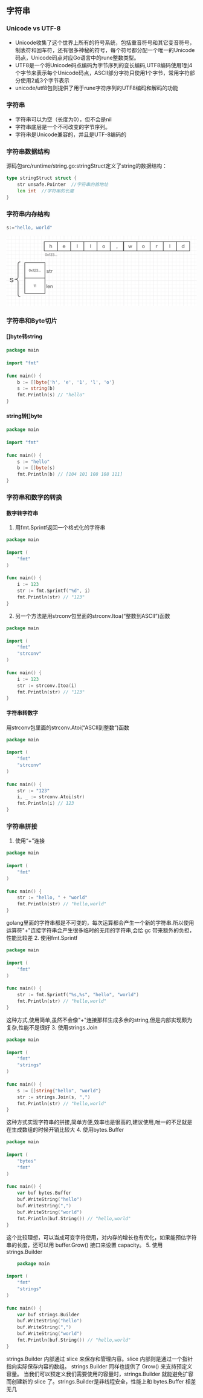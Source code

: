 ## 字符串
### Unicode vs UTF-8
- Unicode收集了这个世界上所有的符号系统，包括重音符号和其它变音符号，制表符和回车符，还有很多神秘的符号，每个符号都分配一个唯一的Unicode码点，Unicode码点对应Go语言中的rune整数类型。
- UTF8是一个将Unicode码点编码为字节序列的变长编码,UTF8编码使用1到4个字节来表示每个Unicode码点，ASCII部分字符只使用1个字节，常用字符部分使用2或3个字节表示
- unicode/utf8包则提供了用于rune字符序列的UTF8编码和解码的功能

### 字符串
- 字符串可以为空（长度为0），但不会是nil
- 字符串底层是一个不可改变的字节序列。
- 字符串是Unicode兼容的，并且是UTF-8编码的
### 字符串数据结构
源码包src/runtime/string.go:stringStruct定义了string的数据结构：
```go
type stringStruct struct {
	str unsafe.Pointer  //字符串的首地址
	len int  //字符串的长度
}
```
### 字符串内存结构
```go
s:="hello, world"
```
![string-01](img/string-01.png)

###  字符串和Byte切片

####  []byte转string
```go
package main

import "fmt"

func main() {
	b := []byte{'h', 'e', '1', 'l', 'o'}
	s := string(b)
	fmt.Println(s) // "hello"
}
```

#### string转[]byte
```go
package main

import "fmt"

func main() {
	s := "hello"
	b := []byte(s)
	fmt.Println(b) // [104 101 108 108 111]
}
```

### 字符串和数字的转换
#### 数字转字符串
1. 用fmt.Sprintf返回一个格式化的字符串
```go
package main

import (
	"fmt"
)

func main() {
	i := 123
	str := fmt.Sprintf("%d", i)
	fmt.Println(str) // "123"
}
```
2. 另一个方法是用strconv包里面的strconv.Itoa(“整数到ASCII”)函数
```go
package main

import (
	"fmt"
	"strconv"
)

func main() {
	i := 123
	str := strconv.Itoa(i)
	fmt.Println(str) // "123"
}
```
#### 字符串转数字
用strconv包里面的strconv.Atoi(“ASCII到整数”)函数
```go
package main

import (
	"fmt"
	"strconv"
)

func main() {
	str := "123"
	i, _ := strconv.Atoi(str)
	fmt.Println(i) // 123
}
```

### 字符串拼接
1. 使用“+”连接
```go
package main

import (
	"fmt"
)

func main() {
	str := "hello, " + "world"
	fmt.Println(str) // "hello,world"
}
```
golang里面的字符串都是不可变的，每次运算都会产生一个新的字符串.所以使用运算符"+"连接字符串会产生很多临时的无用的字符串,会给 gc 带来额外的负担，性能比较差
2. 使用fmt.Sprintf
```go
package main

import (
	"fmt"
)

func main() {
	str := fmt.Sprintf("%s,%s", "hello", "world")
	fmt.Println(str) // "hello,world"
}
```
这种方式,使用简单,虽然不会像"+"连接那样生成多余的string,但是内部实现颇为复杂,性能不是很好
3. 使用strings.Join
```go
package main

import (
	"fmt"
	"strings"
)

func main() {
	s := []string{"hello", "world"}
	str := strings.Join(s, ",")
	fmt.Println(str) // "hello,world"
}
```
这种方式实现字符串的拼接,简单方便,效率也是很高的,建议使用,唯一的不足就是在生成数组的时候开销比较大
4. 使用bytes.Buffer
```go
package main

import (
	"bytes"
	"fmt"
)

func main() {
	var buf bytes.Buffer
	buf.WriteString("hello")
	buf.WriteString(",")
	buf.WriteString("world")
	fmt.Println(buf.String()) // "hello,world"
}
```
这个比较理想，可以当成可变字符使用，对内存的增长也有优化，如果能预估字符串的长度，还可以用 buffer.Grow() 接口来设置 capacity。
5. 使用strings.Builder
```go
	package main

import (
	"fmt"
	"strings"
)

func main() {
	var buf strings.Builder
	buf.WriteString("hello")
	buf.WriteString(",")
	buf.WriteString("world")
	fmt.Println(buf.String()) // "hello,world"
}
```
strings.Builder 内部通过 slice 来保存和管理内容。slice 内部则是通过一个指针指向实际保存内容的数组。
strings.Builder 同样也提供了 Grow() 来支持预定义容量。
当我们可以预定义我们需要使用的容量时，strings.Builder 就能避免扩容而创建新的 slice 了。strings.Builder是非线程安全，性能上和 bytes.Buffer 相差无几
